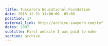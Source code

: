 ```yaml
---
title: Tuscarora Educational Foundation
date: 2015-12-31 14:00:00 -05:00
position: 17
external_link: http://archive.sawyerh.com/tef
dates: 2007
subtitle: First website I was paid to make
section: archive
---
```


